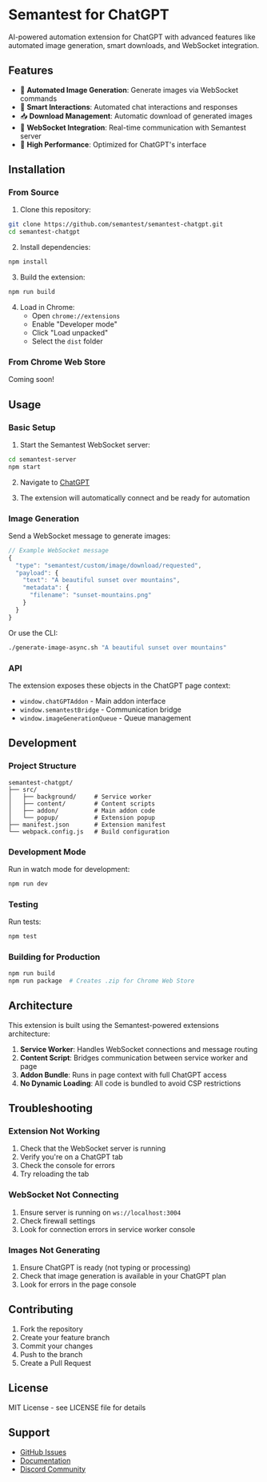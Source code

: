 # Semantest for ChatGPT

AI-powered automation extension for ChatGPT with advanced features like automated image generation, smart downloads, and WebSocket integration.

## Features

- 🎨 **Automated Image Generation**: Generate images via WebSocket commands
- 🤖 **Smart Interactions**: Automated chat interactions and responses
- 📥 **Download Management**: Automatic download of generated images
- 🔄 **WebSocket Integration**: Real-time communication with Semantest server
- 🚀 **High Performance**: Optimized for ChatGPT's interface

## Installation

### From Source

1. Clone this repository:
```bash
git clone https://github.com/semantest/semantest-chatgpt.git
cd semantest-chatgpt
```

2. Install dependencies:
```bash
npm install
```

3. Build the extension:
```bash
npm run build
```

4. Load in Chrome:
   - Open `chrome://extensions`
   - Enable "Developer mode"
   - Click "Load unpacked"
   - Select the `dist` folder

### From Chrome Web Store

Coming soon!

## Usage

### Basic Setup

1. Start the Semantest WebSocket server:
```bash
cd semantest-server
npm start
```

2. Navigate to [ChatGPT](https://chat.openai.com)

3. The extension will automatically connect and be ready for automation

### Image Generation

Send a WebSocket message to generate images:

```javascript
// Example WebSocket message
{
  "type": "semantest/custom/image/download/requested",
  "payload": {
    "text": "A beautiful sunset over mountains",
    "metadata": {
      "filename": "sunset-mountains.png"
    }
  }
}
```

Or use the CLI:
```bash
./generate-image-async.sh "A beautiful sunset over mountains"
```

### API

The extension exposes these objects in the ChatGPT page context:

- `window.chatGPTAddon` - Main addon interface
- `window.semantestBridge` - Communication bridge
- `window.imageGenerationQueue` - Queue management

## Development

### Project Structure

```
semantest-chatgpt/
├── src/
│   ├── background/     # Service worker
│   ├── content/        # Content scripts
│   ├── addon/          # Main addon code
│   └── popup/          # Extension popup
├── manifest.json       # Extension manifest
└── webpack.config.js   # Build configuration
```

### Development Mode

Run in watch mode for development:
```bash
npm run dev
```

### Testing

Run tests:
```bash
npm test
```

### Building for Production

```bash
npm run build
npm run package  # Creates .zip for Chrome Web Store
```

## Architecture

This extension is built using the Semantest-powered extensions architecture:

1. **Service Worker**: Handles WebSocket connections and message routing
2. **Content Script**: Bridges communication between service worker and page
3. **Addon Bundle**: Runs in page context with full ChatGPT access
4. **No Dynamic Loading**: All code is bundled to avoid CSP restrictions

## Troubleshooting

### Extension Not Working

1. Check that the WebSocket server is running
2. Verify you're on a ChatGPT tab
3. Check the console for errors
4. Try reloading the tab

### WebSocket Not Connecting

1. Ensure server is running on `ws://localhost:3004`
2. Check firewall settings
3. Look for connection errors in service worker console

### Images Not Generating

1. Ensure ChatGPT is ready (not typing or processing)
2. Check that image generation is available in your ChatGPT plan
3. Look for errors in the page console

## Contributing

1. Fork the repository
2. Create your feature branch
3. Commit your changes
4. Push to the branch
5. Create a Pull Request

## License

MIT License - see LICENSE file for details

## Support

- [GitHub Issues](https://github.com/semantest/semantest-chatgpt/issues)
- [Documentation](https://github.com/semantest/workspace)
- [Discord Community](https://discord.gg/semantest)